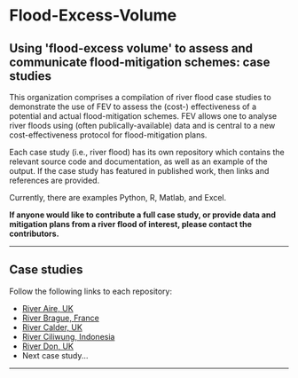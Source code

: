 # Flood-Excess-Volume

## Using 'flood-excess volume' to assess and communicate flood-mitigation schemes: case studies 

This organization comprises a compilation of river flood case studies to demonstrate the use of FEV to assess the (cost-) effectiveness of a potential and actual flood-mitigation schemes. FEV allows one to analyse river floods using (often publically-available) data and is central to a new cost-effectiveness protocol for flood-mitigation plans. 

Each case study (i.e., river flood) has its own repository which contains the relevant source code and documentation, as well as an example of the output. If the case study has featured in published work, then links and references are provided. 

Currently, there are examples Python, R, Matlab, and Excel. 

**If anyone would like to contribute a full case study, or provide data and mitigation plans from a river flood of interest, please contact the contributors.** 

---
## Case studies
Follow the following links to each repository:
* [River Aire, UK](./RiverAire)
* [River Brague, France](./RiverBrague)
* [River Calder, UK](./RiverCalder)
* [River Ciliwung, Indonesia](./RiverCiliwung)
* [River Don, UK](./RiverDon)
* Next case study...
---
